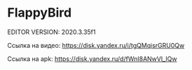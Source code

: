 # FlappyBird
EDITOR VERSION: 2020.3.35f1

Ссылка на видео: https://disk.yandex.ru/i/tgQMqisrGRU0Qw

Ссылка на apk: https://disk.yandex.ru/d/fWnI8ANwVl_IQw
